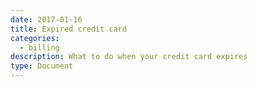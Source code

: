 ```yaml
---
date: 2017-01-16
title: Expired credit card
categories:
  - billing
description: What to do when your credit card expires
type: Document
---
```

